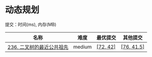 # 动态规划

提交：时间(ms), 内存(MB)

**名称**|**难度**|**最优提交**|**其他提交**
--------|--------|--------|--------
[236. 二叉树的最近公共祖先](/普通题库/树/236.%20二叉树的最近公共祖先/README.md)|medium|[[72, 42]](/普通题库/树/63.%20二叉树的最近公共祖先/javascript/ac_v1.js)|[[76, 41.5]](/普通题库/树/63.%20二叉树的最近公共祖先/javascript/ac_v2.js)
